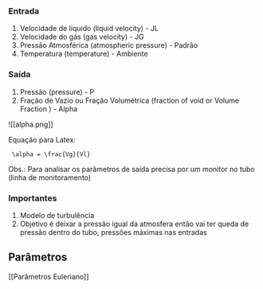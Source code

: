 ### Entrada

1. Velocidade de líquido (liquid velocity) - JL
2. Velocidade do gás (gas velocity) - JG
3. Pressão Atmosférica (atmospheric pressure) - Padrão
4. Temperatura (temperature) - Ambiente

### Saída

1. Pressão (pressure) - P
2. Fração de Vazio ou Fração Volumétrica (fraction of void or Volume Fraction ) - Alpha

![[alpha.png]]

Equação para Latex:
 
````
 \alpha = \frac{Vg}{Vl} 
````

Obs.: Para analisar os parâmetros de saída precisa por um monitor no tubo (linha de monitoramento)

### Importantes

1. Modelo de turbulência
2. Objetivo é deixar a pressão igual da atmosfera então vai ter queda de pressão dentro do tubo, pressões máximas nas entradas

## Parâmetros
[[Parâmetros Euleriano]]
